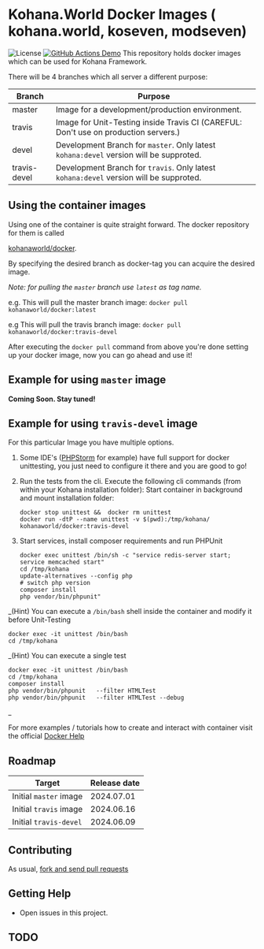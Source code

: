 # Kohana.World Docker Images ( kohana.world, koseven, modseven)
![License](https://img.shields.io/badge/license-BSD--3--Clause-green.svg)
[![GitHub Actions Demo](https://github.com/kohana-world/docker/actions/workflows/github-actions-demo.yml/badge.svg)](https://github.com/kohana-world/docker/actions/workflows/github-actions-demo.yml)
This repository holds docker images which can be used for Kohana Framework.

There will be 4 branches which all server a different purpose:

| Branch          | Purpose                                                                                     |
| --------------- |---------------------------------------------------------------------------------------------|
| master          | Image for a development/production environment.                                             |
| travis          | Image for Unit-Testing inside Travis CI (CAREFUL: Don't use on production servers.)         |
| devel           | Development Branch for `master`. Only latest `kohana:devel` version will be supproted. |
| travis-devel    | Development Branch for `travis`. Only latest `kohana:devel` version will be supproted.     |

## Using the container images

Using one of the container is quite straight forward.
The docker repository for them is called

[kohanaworld/docker](https://hub.docker.com/r/kohanaworld/docker).

By specifying the desired branch as docker-tag you can acquire the desired image.

_Note: for pulling the `master` branch use `latest` as tag name._

e.g. This will pull the master branch image:
`docker pull kohanaworld/docker:latest`

e.g This will pull the travis branch image:
`docker pull kohanaworld/docker:travis-devel`

After executing the `docker pull` command from above you're done setting up
your docker image, now you can go ahead and use it!

## Example for using `master` image

__Coming Soon. Stay tuned!__

## Example for using `travis-devel` image

For this particular Image you have multiple options.

1. Some IDE's ([PHPStorm](https://intellij-support.jetbrains.com/hc/en-us/community/posts/14391537025170-PHPUnittests-via-docker-by-PHPStorm-Configuration) for example) have full support for docker unittesting, you just need to configure it there and
   you are good to go!

2. Run the tests from the cli. Execute the following cli commands (from within your Kohana installation folder):
   Start container in background and mount installation folder:

   ```shell
   docker stop unittest &&  docker rm unittest
   docker run -dtP --name unittest -v $(pwd):/tmp/kohana/ kohanaworld/docker:travis-devel
   ```

3. Start services, install composer requirements and run PHPUnit
   ```shell
   docker exec unittest /bin/sh -c "service redis-server start; service memcached start"
   cd /tmp/kohana
   update-alternatives --config php
   # switch php version 
   composer install
   php vendor/bin/phpunit"
   ```

_(Hint) You can execute a `/bin/bash` shell inside the container and modify it before Unit-Testing
```shell
docker exec -it unittest /bin/bash
cd /tmp/kohana
```
_(Hint) You can execute a single test
```shell
docker exec -it unittest /bin/bash
cd /tmp/kohana
composer install
php vendor/bin/phpunit   --filter HTMLTest
php vendor/bin/phpunit   --filter HTMLTest --debug 
```
_

For more examples / tutorials how to create and interact with container visit the official [Docker Help](https://docs.docker.com/get-started/)

## Roadmap

| Target                 | Release date |
| ---------------------- |--------------|
| Initial `master` image | 2024.07.01   |
| Initial `travis` image | 2024.06.16   |
| Initial `travis-devel` | 2024.06.09  |

## Contributing

As usual, [fork and send pull requests](https://github.com/kohanaxworld/docker/pulls)

## Getting Help

* Open issues in this project.

## TODO


